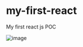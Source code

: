 # my-first-react
My first react js POC

![image](https://github.com/JamalMohammed143/my-first-react/assets/39947492/c6a5d765-1bf4-441f-a278-2df3232e965a)
